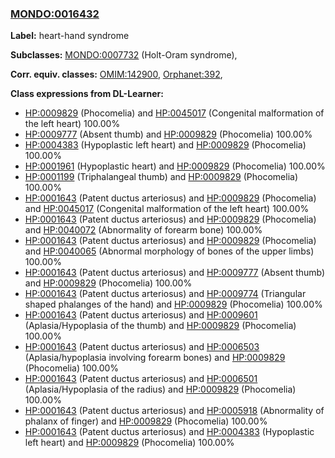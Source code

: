 
### [MONDO:0016432](http://purl.obolibrary.org/obo/MONDO_0016432)
**Label:** heart-hand syndrome

**Subclasses:** [MONDO:0007732](http://purl.obolibrary.org/obo/MONDO_0007732) (Holt-Oram syndrome), 

**Corr. equiv. classes:** [OMIM:142900](http://purl.obolibrary.org/obo/OMIM_142900), [Orphanet:392](http://www.orpha.net/ORDO/Orphanet_392), 

**Class expressions from DL-Learner:**

- [HP:0009829](http://purl.obolibrary.org/obo/HP_0009829) (Phocomelia) and [HP:0045017](http://purl.obolibrary.org/obo/HP_0045017) (Congenital malformation of the left heart) 100.00%
- [HP:0009777](http://purl.obolibrary.org/obo/HP_0009777) (Absent thumb) and [HP:0009829](http://purl.obolibrary.org/obo/HP_0009829) (Phocomelia) 100.00%
- [HP:0004383](http://purl.obolibrary.org/obo/HP_0004383) (Hypoplastic left heart) and [HP:0009829](http://purl.obolibrary.org/obo/HP_0009829) (Phocomelia) 100.00%
- [HP:0001961](http://purl.obolibrary.org/obo/HP_0001961) (Hypoplastic heart) and [HP:0009829](http://purl.obolibrary.org/obo/HP_0009829) (Phocomelia) 100.00%
- [HP:0001199](http://purl.obolibrary.org/obo/HP_0001199) (Triphalangeal thumb) and [HP:0009829](http://purl.obolibrary.org/obo/HP_0009829) (Phocomelia) 100.00%
- [HP:0001643](http://purl.obolibrary.org/obo/HP_0001643) (Patent ductus arteriosus) and [HP:0009829](http://purl.obolibrary.org/obo/HP_0009829) (Phocomelia) and [HP:0045017](http://purl.obolibrary.org/obo/HP_0045017) (Congenital malformation of the left heart) 100.00%
- [HP:0001643](http://purl.obolibrary.org/obo/HP_0001643) (Patent ductus arteriosus) and [HP:0009829](http://purl.obolibrary.org/obo/HP_0009829) (Phocomelia) and [HP:0040072](http://purl.obolibrary.org/obo/HP_0040072) (Abnormality of forearm bone) 100.00%
- [HP:0001643](http://purl.obolibrary.org/obo/HP_0001643) (Patent ductus arteriosus) and [HP:0009829](http://purl.obolibrary.org/obo/HP_0009829) (Phocomelia) and [HP:0040065](http://purl.obolibrary.org/obo/HP_0040065) (Abnormal morphology of bones of the upper limbs) 100.00%
- [HP:0001643](http://purl.obolibrary.org/obo/HP_0001643) (Patent ductus arteriosus) and [HP:0009777](http://purl.obolibrary.org/obo/HP_0009777) (Absent thumb) and [HP:0009829](http://purl.obolibrary.org/obo/HP_0009829) (Phocomelia) 100.00%
- [HP:0001643](http://purl.obolibrary.org/obo/HP_0001643) (Patent ductus arteriosus) and [HP:0009774](http://purl.obolibrary.org/obo/HP_0009774) (Triangular shaped phalanges of the hand) and [HP:0009829](http://purl.obolibrary.org/obo/HP_0009829) (Phocomelia) 100.00%
- [HP:0001643](http://purl.obolibrary.org/obo/HP_0001643) (Patent ductus arteriosus) and [HP:0009601](http://purl.obolibrary.org/obo/HP_0009601) (Aplasia/Hypoplasia of the thumb) and [HP:0009829](http://purl.obolibrary.org/obo/HP_0009829) (Phocomelia) 100.00%
- [HP:0001643](http://purl.obolibrary.org/obo/HP_0001643) (Patent ductus arteriosus) and [HP:0006503](http://purl.obolibrary.org/obo/HP_0006503) (Aplasia/hypoplasia involving forearm bones) and [HP:0009829](http://purl.obolibrary.org/obo/HP_0009829) (Phocomelia) 100.00%
- [HP:0001643](http://purl.obolibrary.org/obo/HP_0001643) (Patent ductus arteriosus) and [HP:0006501](http://purl.obolibrary.org/obo/HP_0006501) (Aplasia/Hypoplasia of the radius) and [HP:0009829](http://purl.obolibrary.org/obo/HP_0009829) (Phocomelia) 100.00%
- [HP:0001643](http://purl.obolibrary.org/obo/HP_0001643) (Patent ductus arteriosus) and [HP:0005918](http://purl.obolibrary.org/obo/HP_0005918) (Abnormality of phalanx of finger) and [HP:0009829](http://purl.obolibrary.org/obo/HP_0009829) (Phocomelia) 100.00%
- [HP:0001643](http://purl.obolibrary.org/obo/HP_0001643) (Patent ductus arteriosus) and [HP:0004383](http://purl.obolibrary.org/obo/HP_0004383) (Hypoplastic left heart) and [HP:0009829](http://purl.obolibrary.org/obo/HP_0009829) (Phocomelia) 100.00%


